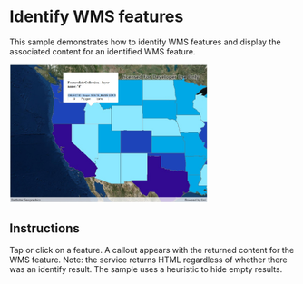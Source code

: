# Identify WMS features

This sample demonstrates how to identify WMS features and display the associated content for an identified WMS feature.

<img src="WmsIdentify.jpg" width="350"/>

## Instructions

Tap or click on a feature. A callout appears with the returned content for the WMS feature. Note: the service returns HTML regardless of whether there was an identify result. The sample uses a heuristic to hide empty results.
